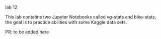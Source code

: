 lab 12

This lab contatins two Jupyter Notebooks called vg-stats and bike-stats, the goal is to practice abilities with some Kaggle data sets.

PR: to be added here